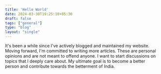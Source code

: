 ```yaml
---
title: 'Hello World'
date: 2024-03-30T19:25:10+05:30
draft: false
tags: ["general"]
type: "blog"
layout: "single"
---
```


It's been a while since I've actively blogged and maintained my website. Moving forward, I'm committed to writing more articles. These are personal opinions and are not meant to offend anyone. I want to start discussions on topics that I deeply care about. My ultimate goal is to become a better person and contribute towards the betterment of India.